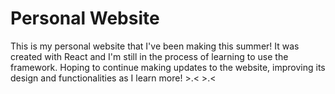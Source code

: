 # Personal Website

This is my personal website that I've been making this summer! It was created with React and I'm still in the process of learning to use the framework. Hoping to continue making updates to the website, improving its design and functionalities as I learn more! >.< >.<